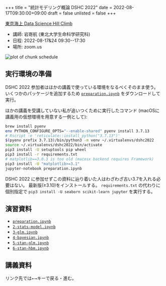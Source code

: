 +++
title = "統計モデリング概論 DSHC 2022"
date = 2022-08-17T09:30:00+09:00
draft = false
unlisted = false
+++

[東京海上 Data Science Hill Climb](https://tokiomarine-dshc.com/)

- 講師: 岩嵜航 (東北大学生命科学研究科)
- 日程: 2022-08-17&24 09:30--17:30
- 場所: zoom.us

![plot of chunk schedule](figure/schedule-1.svg)

## 実行環境の準備

DSHC 2022 参加者はほかの講義で使っている環境をなるべくそのまま使う。
いくつかのパッケージを追加するため
[`preparation.ipynb`](./preparation.ipynb) をダウンロードして実行。

ほかの講義を受講していない私が追いつくために実行したコマンド
(macOSに講義用の仮想環境を用意する一例として):
```sh
brew install pyenv
env PYTHON_CONFIGURE_OPTS="--enable-shared" pyenv install 3.7.13
# Rscript -e 'reticulate::install_python("3.7.13")'
$(pyenv prefix 3.7.13)/bin/python3 -m venv ~/.virtualenvs/dshc2022
source ~/.virtualenvs/dshc2022/bin/activate
pip3 install -U setuptools pip wheel
pip3 install -r requirements.txt
# matplotlib==3.0.3 is too old (macosx backend requires Framework)
pip3 install -U "matplotlib>=3.1"
jupyter-notebook preparation.ipynb
```

DSHC 2022 に参加せずこの資料に辿り着いた人はわざわざ古い3.7を入れる必要はない。
最新版(≥3.10)をインストールする。
`requirements.txt` の代わりに個別指定で
`pip3 install -U seaborn scikit-learn jupyter`
を実行する。


## 演習資料

- [`preparation.ipynb`](./preparation.ipynb)
- [`2-stats-model.ipynb`](./2-stats-model.ipynb)
- [`3-glm.ipynb`](./3-glm.ipynb)
- [`4-bayesian.ipynb`](4-bayesian.ipynb)
- [`5-stan-glm.ipynb`](5-stan-glm.ipynb)
- [`6-stan-hbm.ipynb`](6-stan-hbm.ipynb)


## 講義資料

リンク先では<kbd>←</kbd><kbd>→</kbd>キーで戻る・進む。
